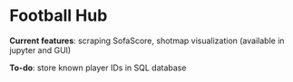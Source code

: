 # Football Hub

**Current features**: scraping SofaScore, shotmap visualization (available in jupyter and GUI) 

**To-do**: store known player IDs in SQL database
